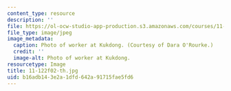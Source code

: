 ```yaml
---
content_type: resource
description: ''
file: https://ol-ocw-studio-app-production.s3.amazonaws.com/courses/11-122-environment-and-society-fall-2002/b16adb143e2a1dfd642a91715fae5fd6_11-122f02-th.jpg
file_type: image/jpeg
image_metadata:
  caption: Photo of worker at Kukdong. (Courtesy of Dara O'Rourke.)
  credit: ''
  image-alt: Photo of worker at Kukdong.
resourcetype: Image
title: 11-122f02-th.jpg
uid: b16adb14-3e2a-1dfd-642a-91715fae5fd6
---
```

